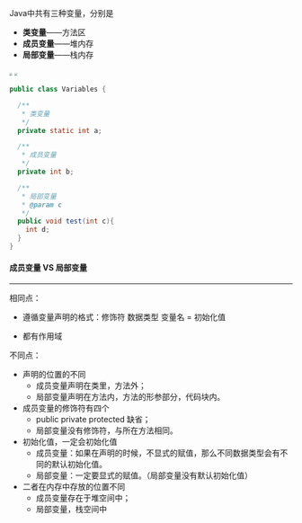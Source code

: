Java中共有三种变量，分别是

- **类变量**——方法区
- **成员变量**——堆内存
- **局部变量**——栈内存

<img src="https://tva1.sinaimg.cn/large/e6c9d24egy1h0iqt19muej215w0u0gsf.jpg" style="zoom: 33%;" />

<img src="https://tva1.sinaimg.cn/large/e6c9d24egy1h0iqtzglhsj21f30u07am.jpg" style="zoom:33%;" />

```java
public class Variables {

  /**
   * 类变量
   */
  private static int a;

  /**
   * 成员变量
   */
  private int b;

  /**
   * 局部变量
   * @param c
   */
  public void test(int c){
    int d;
  }
}
```



#### 成员变量 VS 局部变量

---

相同点：

- 遵循变量声明的格式：修饰符 数据类型 变量名 = 初始化值

- 都有作用域

不同点：

- 声明的位置的不同
  - 成员变量声明在类里，方法外；
  - 局部变量声明在方法内，方法的形参部分，代码块内。
- 成员变量的修饰符有四个
  - public private protected 缺省；
  - 局部变量没有修饰符，与所在方法相同。
- 初始化值，一定会初始化值
  - 成员变量：如果在声明的时候，不显式的赋值，那么不同数据类型会有不同的默认初始化值。
  - 局部变量：一定要显式的赋值。（局部变量没有默认初始化值）
- 二者在内存中存放的位置不同
  - 成员变量存在于堆空间中；
  - 局部变量，栈空间中